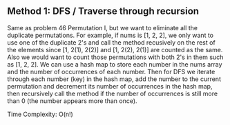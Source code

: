 ## Method 1: DFS / Traverse through recursion

Same as problem 46 Permutation I, but we want to eliminate all the duplicate permutations. For example, if nums is [1, 2, 2], we only want to use one of the duplicate 2's and call the method recusively on the rest of the elements since [1, 2(1), 2(2)] and [1, 2(2), 2(1)] are counted as the same. Also we would want to count those permutations with both 2's in them such as [1, 2, 2]. We can use a hash map to store each number in the nums array and the number of occurrences of each number. Then for DFS we iterate through each number (key) in the hash map, add the number to the current permutation and decrement its number of occurrences in the hash map, then recursively call the method if the number of occurrences is still more than 0 (the number appears more than once). 

Time Complexity: O(n!)
